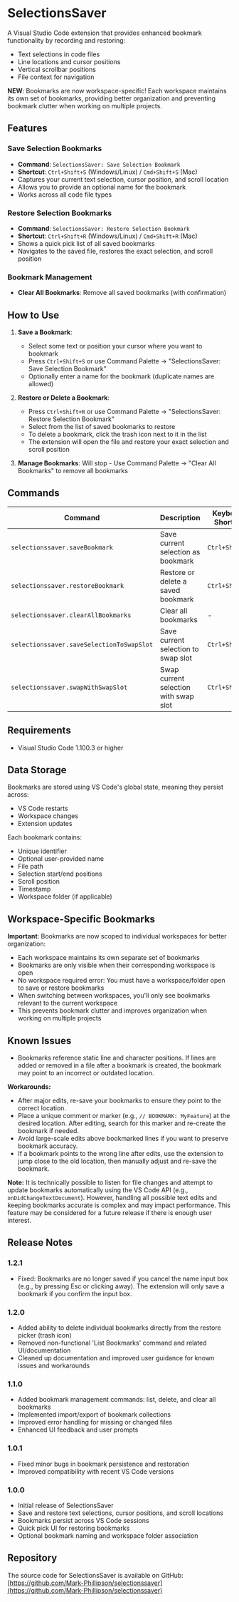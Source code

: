 # SelectionsSaver

A Visual Studio Code extension that provides enhanced bookmark functionality by recording and restoring:
- Text selections in code files
- Line locations and cursor positions  
- Vertical scrollbar positions
- File context for navigation

**NEW**: Bookmarks are now workspace-specific! Each workspace maintains its own set of bookmarks, providing better organization and preventing bookmark clutter when working on multiple projects.


## Features

### Save Selection Bookmarks
- **Command**: `SelectionsSaver: Save Selection Bookmark`
- **Shortcut**: `Ctrl+Shift+S` (Windows/Linux) / `Cmd+Shift+S` (Mac)
- Captures your current text selection, cursor position, and scroll location
- Allows you to provide an optional name for the bookmark
- Works across all code file types

### Restore Selection Bookmarks
- **Command**: `SelectionsSaver: Restore Selection Bookmark`
- **Shortcut**: `Ctrl+Shift+R` (Windows/Linux) / `Cmd+Shift+R` (Mac)
- Shows a quick pick list of all saved bookmarks
- Navigates to the saved file, restores the exact selection, and scroll position

### Bookmark Management
- **Clear All Bookmarks**: Remove all saved bookmarks (with confirmation)

## How to Use

1. **Save a Bookmark**:
   - Select some text or position your cursor where you want to bookmark
   - Press `Ctrl+Shift+S` or use Command Palette → "SelectionsSaver: Save Selection Bookmark"
   - Optionally enter a name for the bookmark (duplicate names are allowed)

2. **Restore or Delete a Bookmark**:
   - Press `Ctrl+Shift+R` or use Command Palette → "SelectionsSaver: Restore Selection Bookmark"
   - Select from the list of saved bookmarks to restore
   - To delete a bookmark, click the trash icon next to it in the list
   - The extension will open the file and restore your exact selection and scroll position

3. **Manage Bookmarks**:
Will stop   - Use Command Palette → "Clear All Bookmarks" to remove all bookmarks

## Commands

| Command | Description | Keyboard Shortcut |
|---------|-------------|-------------------|
| `selectionssaver.saveBookmark` | Save current selection as bookmark | `Ctrl+Shift+S` |
| `selectionssaver.restoreBookmark` | Restore or delete a saved bookmark | `Ctrl+Shift+R` |
| `selectionssaver.clearAllBookmarks` | Clear all bookmarks | - |
| `selectionssaver.saveSelectionToSwapSlot` | Save current selection to swap slot | `Ctrl+Shift+2` |
| `selectionssaver.swapWithSwapSlot` | Swap current selection with swap slot | `Ctrl+Shift+1` |

## Requirements

- Visual Studio Code 1.100.3 or higher

## Data Storage

Bookmarks are stored using VS Code's global state, meaning they persist across:
- VS Code restarts
- Workspace changes
- Extension updates

Each bookmark contains:
- Unique identifier
- Optional user-provided name
- File path
- Selection start/end positions
- Scroll position
- Timestamp
- Workspace folder (if applicable)

## Workspace-Specific Bookmarks

**Important**: Bookmarks are now scoped to individual workspaces for better organization:

- Each workspace maintains its own separate set of bookmarks
- Bookmarks are only visible when their corresponding workspace is open
- No workspace required error: You must have a workspace/folder open to save or restore bookmarks
- When switching between workspaces, you'll only see bookmarks relevant to the current workspace
- This prevents bookmark clutter and improves organization when working on multiple projects

## Known Issues

- Bookmarks reference static line and character positions. If lines are added or removed in a file after a bookmark is created, the bookmark may point to an incorrect or outdated location.

**Workarounds:**
- After major edits, re-save your bookmarks to ensure they point to the correct location.
- Place a unique comment or marker (e.g., `// BOOKMARK: MyFeature`) at the desired location. After editing, search for this marker and re-create the bookmark if needed.
- Avoid large-scale edits above bookmarked lines if you want to preserve bookmark accuracy.
- If a bookmark points to the wrong line after edits, use the extension to jump close to the old location, then manually adjust and re-save the bookmark.

**Note:**
It is technically possible to listen for file changes and attempt to update bookmarks automatically using the VS Code API (e.g., `onDidChangeTextDocument`). However, handling all possible text edits and keeping bookmarks accurate is complex and may impact performance. This feature may be considered for a future release if there is enough user interest.

## Release Notes

### 1.2.1
- Fixed: Bookmarks are no longer saved if you cancel the name input box (e.g., by pressing Esc or clicking away). The extension will only save a bookmark if you confirm the input box.

### 1.2.0
- Added ability to delete individual bookmarks directly from the restore picker (trash icon)
- Removed non-functional 'List Bookmarks' command and related UI/documentation
- Cleaned up documentation and improved user guidance for known issues and workarounds

### 1.1.0
- Added bookmark management commands: list, delete, and clear all bookmarks
- Implemented import/export of bookmark collections
- Improved error handling for missing or changed files
- Enhanced UI feedback and user prompts

### 1.0.1
- Fixed minor bugs in bookmark persistence and restoration
- Improved compatibility with recent VS Code versions

### 1.0.0
- Initial release of SelectionsSaver
- Save and restore text selections, cursor positions, and scroll locations
- Bookmarks persist across VS Code sessions
- Quick pick UI for restoring bookmarks
- Optional bookmark naming and workspace folder association

## Repository

The source code for SelectionsSaver is available on GitHub:
[https://github.com/Mark-Phillipson/selectionssaver](https://github.com/Mark-Phillipson/selectionssaver)
